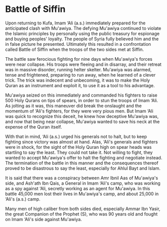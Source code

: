 Battle of Siffin
================

Upon returning to Kufa, Imam ‘Ali (a.s.) immediately prepared for the
anticipated clash with Mu'awiya. The defying Mu'awiya continued to
violate the Islamic principles by personally using the public treasury
for espionage and buying peoples' loyalty. The people of Syria fully
believed him and the in false picture he presented. Ultimately this
resulted in a confrontation called Battle of Siffin when the troops of
the two sides met at Siffin.

The battle saw ferocious fighting for nine days when Mu'awiya's forces
were near collapse. His troops were fleeing and in disarray, and their
retreat was in massive disorder, running helter skelter. Mu'awiya was
alarmed, tense and frightened, preparing to run away, when he learned of
a clever trick. The trick was indecent and unbecoming, it was to make
the Holy Quran as an instrument and exploit it, to use it as a tool to
his advantage.

Mu'awiya seized on this immediately and commanded his fighters to raise
500 Holy Qurans on tips of spears, in order to stun the troops of Imam
‘Ali. As jolting as it was, this maneuver did break the onslaught and
the momentum of ‘Ali's fighters, for they were very pious men. But Imam
‘Ali was quick to recognize this deceit, he knew how deceptive Mu'awiya
was, and now that being near collapse, Mu'awiya wanted to save his neck
at the expense of the Quran itself.

With that in mind, ‘Ali (a.s.) urged his generals not to halt, but to
keep fighting since victory was almost at hand. Alas, ‘Ali's generals
and fighters were in shock, for the sight of the Holy Quran high on
spear heads was startling to say the least. They could not take it. Not
willing to fight, they wanted to accept Mu'awiya's offer to halt the
fighting and negotiate instead. The termination of the battle in this
manner and the consequences thereof proved to be disastrous to say the
least, especially for Ahlul Bayt and Islam.

It is said that there was a conspiracy between Amr Ibnil Aas of
Mu'awiya's side, and Ash'ath Ibn Qais, a General in Imam ‘Ali's camp,
who was working as a spy against ‘Ali, secretly working as an agent for
Mu'awiya. In this battle 45,000 men lost their lives in Mu'awiya's camp,
and about 25,000 in ‘Ali's (a.s.) camp.

Many men of high caliber from both sides died, especially Ammar Ibn
Yasir, the great Companion of the Prophet (S), who was 90 years old and
fought on Imam ‘Ali's side against Mu'awiya.


